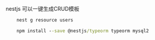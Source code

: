 nestjs 可以一键生成CRUD模板
```cmd
    nest g resource users
```

```cmd
    npm install --save @nestjs/typeorm typeorm mysql2
```